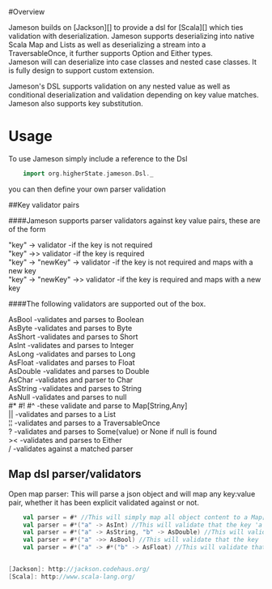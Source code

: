 #Overview

Jameson builds on [Jackson][] to provide a dsl for [Scala][] which ties validation with 
deserialization.  Jameson supports deserializing into native Scala Map and Lists as
well as deserializing a stream into a TraversableOnce, it further supports Option and Either types.  
Jameson will can deserialize into case classes and nested case classes. It is fully design to support 
custom extension.

Jameson's DSL supports validation on any nested value as well as conditional deserialization 
and validation depending on key value matches. Jameson also supports key substitution.

# Usage

To use Jameson simply include a reference to the Dsl

```scala
    import org.higherState.jameson.Dsl._
```

you can then define your own parser validation

##Key validator pairs

####Jameson supports parser validators against key value pairs, these are of the form  

"key" -> validator  			-if the key is not required  
"key" ->> validator 			-if the key is required  
"key" -> "newKey" -> validator	-if the key is not required and maps with a new key  
"key" -> "newKey" ->> validator	-if the key is required and maps with a new key  

####The following validators are supported out of the box.  
  
AsBool      -validates and parses to Boolean  
AsByte      -validates and parses to Byte  
AsShort     -validates and parses to Short  
AsInt		-validates and parses to Integer  
AsLong		-validates and parses to Long  
AsFloat		-validates and parses to Float  
AsDouble	-validates and parses to Double  
AsChar		-validates and parser to Char  
AsString	-validates and parses to String  
AsNull		-validates and parses to null  
\#* \#! \#^	-these validate and parse to Map[String,Any]  
||			-validates and parses to a List  
¦¦			-validates and parses to a TraversableOnce  
?			-validates and parses to Some(value) or None if null is found  
\><			-validates and parses to Either  
/			-validates against a matched parser

## Map dsl parser/validators

Open map parser:  This will parse a json object and will map any key:value pair, whether it has been 
explicit validated against or not.

```scala
    val parser = #* //This will simply map all object content to a Map[String,Any]
    val parser = #*("a" -> AsInt) //This will validate that the key 'a' maps to an Integer
    val parser = #*("a" -> AsString, "b" -> AsDouble) //This will validate that the key 'a' maps to a String and the key 'b' maps to a double 
    val parser = #*("a" ->> AsBool) //This will validate that the key 'a' maps to a Boolean and that 'a' is required
    val parser = #*("a" -> #*("b" -> AsFloat) //This will validate that the key 'a' maps to a map which if it has the key 'b' will map to a float 


[Jackson]: http://jackson.codehaus.org/
[Scala]: http://www.scala-lang.org/
